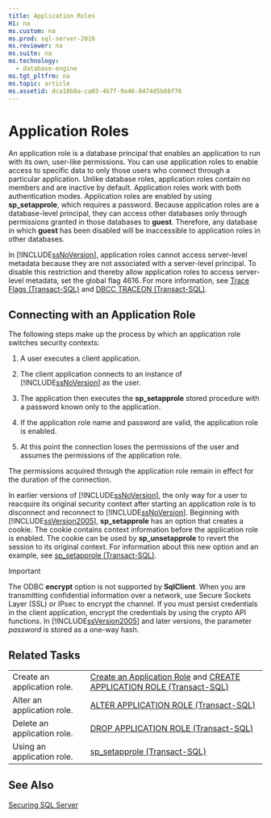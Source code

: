 ```yaml
---
title: Application Roles
H1: na
ms.custom: na
ms.prod: sql-server-2016
ms.reviewer: na
ms.suite: na
ms.technology: 
  - database-engine
ms.tgt_pltfrm: na
ms.topic: article
ms.assetid: dca18b8a-ca03-4b7f-9a46-8474d5b66f76
---
```

# Application Roles
  An application role is a database principal that enables an application to run with its own, user\-like permissions. You can use application roles to enable access to specific data to only those users who connect through a particular application. Unlike database roles, application roles contain no members and are inactive by default. Application roles work with both authentication modes. Application roles are enabled by using **sp\_setapprole**, which requires a password. Because application roles are a database\-level principal, they can access other databases only through permissions granted in those databases to **guest**. Therefore, any database in which **guest** has been disabled will be inaccessible to application roles in other databases.  
  
 In [!INCLUDE[ssNoVersion](../../Token/Other/ssNoVersion_md.md)], application roles cannot access server\-level metadata because they are not associated with a server\-level principal. To disable this restriction and thereby allow application roles to access server\-level metadata, set the global flag 4616. For more information, see [Trace Flags &#40;Transact-SQL&#41;](../Topic/Trace%20Flags%20\(Transact-SQL\).md) and [DBCC TRACEON &#40;Transact-SQL&#41;](../Topic/DBCC%20TRACEON%20\(Transact-SQL\).md).  
  
## Connecting with an Application Role  
 The following steps make up the process by which an application role switches security contexts:  
  
1.  A user executes a client application.  
  
2.  The client application connects to an instance of [!INCLUDE[ssNoVersion](../../Token/Other/ssNoVersion_md.md)] as the user.  
  
3.  The application then executes the **sp\_setapprole** stored procedure with a password known only to the application.  
  
4.  If the application role name and password are valid, the application role is enabled.  
  
5.  At this point the connection loses the permissions of the user and assumes the permissions of the application role.  
  
 The permissions acquired through the application role remain in effect for the duration of the connection.  
  
 In earlier versions of [!INCLUDE[ssNoVersion](../../Token/Other/ssNoVersion_md.md)], the only way for a user to reacquire its original security context after starting an application role is to disconnect and reconnect to [!INCLUDE[ssNoVersion](../../Token/Other/ssNoVersion_md.md)]. Beginning with [!INCLUDE[ssVersion2005](../../Token/Other/ssVersion2005_md.md)], **sp\_setapprole** has an option that creates a cookie. The cookie contains context information before the application role is enabled. The cookie can be used by **sp\_unsetapprole** to revert the session to its original context. For information about this new option and an example, see [sp_setapprole &#40;Transact-SQL&#41;](../Topic/sp_setapprole%20\(Transact-SQL\).md).  
  
> [!IMPORTANT]  
>  The ODBC **encrypt** option is not supported by **SqlClient**. When you are transmitting confidential information over a network, use Secure Sockets Layer \(SSL\) or IPsec to encrypt the channel. If you must persist credentials in the client application, encrypt the credentials by using the crypto API functions. In [!INCLUDE[ssVersion2005](../../Token/Other/ssVersion2005_md.md)] and later versions, the parameter *password* is stored as a one\-way hash.  
  
## Related Tasks  
  
|||  
|-|-|  
|Create an application role.|[Create an Application Role](../../Topics/TopicNameNotContainA/Create-an-Application-Role.md) and [CREATE APPLICATION ROLE &#40;Transact-SQL&#41;](../Topic/CREATE%20APPLICATION%20ROLE%20\(Transact-SQL\).md)|  
|Alter an application role.|[ALTER APPLICATION ROLE &#40;Transact-SQL&#41;](../Topic/ALTER%20APPLICATION%20ROLE%20\(Transact-SQL\).md)|  
|Delete an application role.|[DROP APPLICATION ROLE &#40;Transact-SQL&#41;](../Topic/DROP%20APPLICATION%20ROLE%20\(Transact-SQL\).md)|  
|Using an application role.|[sp_setapprole &#40;Transact-SQL&#41;](../Topic/sp_setapprole%20\(Transact-SQL\).md)|  
  
## See Also  
 [Securing SQL Server](../../Topics/TopicNameNotContainA/Securing-SQL-Server.md)  
  
  